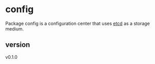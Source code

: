 # config

Package config is a configuration center that uses [etcd](https://github.com/coreos/etcd) as a storage medium.

## version

v0.1.0
